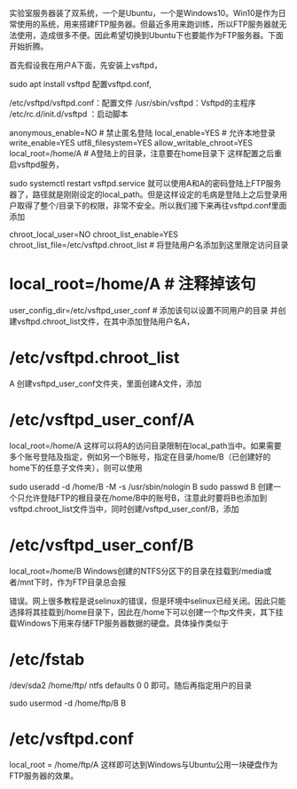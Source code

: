 实验室服务器装了双系统，一个是Ubuntu，一个是Windows10。Win10是作为日常使用的系统，用来搭建FTP服务器。但最近多用来跑训练，所以FTP服务器就无法使用，造成很多不便。因此希望切换到Ubuntu下也要能作为FTP服务器。下面开始折腾。

首先假设我在用户A下面，先安装上vsftpd，

sudo apt install vsftpd
配置vsftpd.conf,

/etc/vsftpd/vsftpd.conf：配置文件
/usr/sbin/vsftpd：Vsftpd的主程序
/etc/rc.d/init.d/vsftpd ：启动脚本

anonymous_enable=NO # 禁止匿名登陆
local_enable=YES # 允许本地登录
write_enable=YES
utf8_filesystem=YES
allow_writable_chroot=YES
local_root=/home/A # A登陆上的目录，注意要在home目录下
这样配置之后重启vsftpd服务，

sudo systemctl restart vsftpd.service
就可以使用A和A的密码登陆上FTP服务器了，路径就是刚刚设定的local_path。但是这样设定的毛病是登陆上之后登录用户取得了整个/目录下的权限，非常不安全。所以我们接下来再往vsftpd.conf里面添加

chroot_local_user=NO
chroot_list_enable=YES
chroot_list_file=/etc/vsftpd.chroot_list # 将登陆用户名添加到这里限定访问目录
# local_root=/home/A # 注释掉该句
user_config_dir=/etc/vsftpd_user_conf # 添加该句以设置不同用户的目录
并创建vsftpd.chroot_list文件，在其中添加登陆用户名A，

# /etc/vsftpd.chroot_list
A
创建vsftpd_user_conf文件夹，里面创建A文件，添加

# /etc/vsftpd_user_conf/A
local_root=/home/A
这样可以将A的访问目录限制在local_path当中。如果需要多个账号登陆及指定，例如另一个B账号，指定在目录/home/B（已创建好的home下的任意子文件夹），则可以使用

sudo useradd -d /home/B -M -s /usr/sbin/nologin B
sudo passwd B
创建一个只允许登陆FTP的根目录在/home/B中的账号B，注意此时要将B也添加到vsftpd.chroot_list文件当中，同时创建/vsftpd_user_conf/B，添加

# /etc/vsftpd_user_conf/B
local_root=/home/B
Windows创建的NTFS分区下的目录在挂载到/media或者/mnt下时，作为FTP目录总会报

错误。网上很多教程是说selinux的错误，但是环境中selinux已经关闭。因此只能选择将其挂载到/home目录下，因此在/home下可以创建一个ftp文件夹，其下挂载Windows下用来存储FTP服务器数据的硬盘。具体操作类似于

# /etc/fstab
/dev/sda2 /home/ftp/ ntfs defaults 0 0
即可。随后再指定用户的目录

sudo usermod -d /home/ftp/B B

# /etc/vsftpd.conf
local_root = /home/ftp/A
这样即可达到Windows与Ubuntu公用一块硬盘作为FTP服务器的效果。